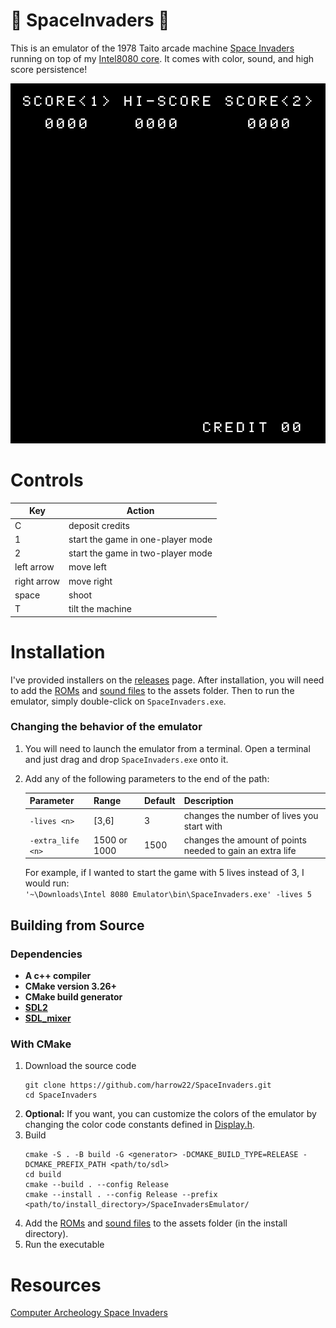 # 👾 SpaceInvaders 👾
This is an emulator of the 1978 Taito arcade machine [Space Invaders](https://en.wikipedia.org/wiki/Space_Invaders) running on top of my [Intel8080 core](https://github.com/harrow22/Intel8080). It comes with color, sound, and high score persistence!
<p align="center">
  <img alt="Spacefight Invaders attract mode gif" src="https://raw.githubusercontent.com/harrow22/SpaceInvaders/master/examples/attract_mode.gif" />
</p>

# Controls
| Key         | Action                            |
|-------------|-----------------------------------|
| C           | deposit credits                   |
| 1           | start the game in one-player mode |
| 2           | start the game in two-player mode |
| left arrow  | move left                         |
| right arrow | move right                        |
| space       | shoot                             |
| T           | tilt the machine                  |

# Installation
I've provided installers on the [releases](https://github.com/harrow22/SpaceInvaders/releases) page. After installation, you will need to add the [ROMs](assets/roms) and [sound files](assets/sound) to the assets folder. Then to run the emulator, simply double-click on `SpaceInvaders.exe`.

### Changing the behavior of the emulator
1) You will need to launch the emulator from a terminal. Open a terminal and just drag and drop `SpaceInvaders.exe` onto it.
2) Add any of the following parameters to the end of the path:

   | Parameter         | Range        | Default | Description                                               |
   |-------------------|--------------|---------|-----------------------------------------------------------|
   | `-lives <n>`      | [3,6]        | 3       | changes the number of lives you start with                |
   | `-extra_life <n>` | 1500 or 1000 | 1500    | changes the amount of points needed to gain an extra life |

   For example, if I wanted to start the game with 5 lives instead of 3, I would run: <br/>
   `'~\Downloads\Intel 8080 Emulator\bin\SpaceInvaders.exe' -lives 5`

## Building from Source
### Dependencies
* **A c++ compiler**
* **CMake version 3.26+**
* **CMake build generator**
* **[SDL2](https://github.com/libsdl-org/SDL)**
* **[SDL_mixer](https://github.com/libsdl-org/SDL_mixer)**

### With CMake
1) Download the source code
    ```
    git clone https://github.com/harrow22/SpaceInvaders.git
    cd SpaceInvaders
    ```
2) **Optional:** If you want, you can customize the colors of the emulator by changing the color code constants defined in [Display.h](src/components/Display.h).  
3) Build
    ```
    cmake -S . -B build -G <generator> -DCMAKE_BUILD_TYPE=RELEASE -DCMAKE_PREFIX_PATH <path/to/sdl>
    cd build
    cmake --build . --config Release
    cmake --install . --config Release --prefix <path/to/install_directory>/SpaceInvadersEmulator/
    ```
4) Add the [ROMs](assets/roms) and [sound files](assets/sound) to the assets folder (in the install directory).
5) Run the executable

# Resources
[Computer Archeology Space Invaders](https://computerarcheology.com/Arcade/SpaceInvaders/)